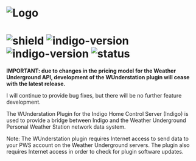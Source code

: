 # ![Logo](https://github.com/DaveL17/WUnderstation/wiki/img/img_wunderstation_logo.png)
# ![shield](https://img.shields.io/github/release/DaveL17/WUnderstation.svg) ![indigo-version](https://img.shields.io/badge/Indigo-7.0+-blueviolet.svg) ![indigo-version](https://img.shields.io/badge/Python-2.7-darkgreen.svg) ![status](https://img.shields.io/badge/Deprecated-darkred.svg)

**IMPORTANT: due to changes in the pricing model for the Weather Underground API, development of the WUnderstation plugin will cease with the latest release.**

I will continue to provide bug fixes, but there will be no further feature development.

The WUnderstation Plugin for the Indigo Home Control Server (Indigo) is 
used to provide a bridge between Indigo and the Weather Underground 
Personal Weather Station network data system.

Note: The WUnderstation plugin requires Internet access to send data 
to your PWS account on the Weather Underground servers. The plugin 
also requires Internet access in order to check for plugin software 
updates.
